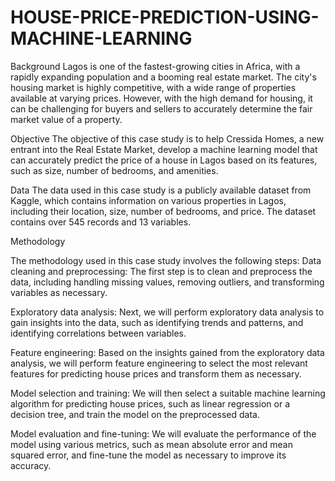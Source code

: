 # HOUSE-PRICE-PREDICTION-USING-MACHINE-LEARNING

Background
Lagos is one of the fastest-growing cities in Africa, with a rapidly expanding population and a booming real estate market. The city's housing market is highly competitive, with a wide range of properties available at varying prices. However, with the high demand for housing, it can be challenging for buyers and sellers to accurately determine the fair market value of a property.

Objective
The objective of this case study is to help Cressida Homes, a new entrant into the Real Estate Market, develop a machine learning model that can accurately predict the price of a house in Lagos based on its features, such as size, number of bedrooms, and amenities.

Data
The data used in this case study is a publicly available dataset from Kaggle, which contains information on various properties in Lagos, including their location, size, number of bedrooms, and price. The dataset contains over 545 records and 13 variables.

Methodology

The methodology used in this case study involves the following steps:
Data cleaning and preprocessing: The first step is to clean and preprocess the data, including handling missing values, removing outliers, and transforming variables as necessary.

Exploratory data analysis: Next, we will perform exploratory data analysis to gain insights into the data, such as identifying trends and patterns, and identifying correlations between variables.

Feature engineering: Based on the insights gained from the exploratory data analysis, we will perform feature engineering to select the most relevant features for predicting house prices and transform them as necessary.

Model selection and training: We will then select a suitable machine learning algorithm for predicting house prices, such as linear regression or a decision tree, and train the model on the preprocessed data.

Model evaluation and fine-tuning: We will evaluate the performance of the model using various metrics, such as mean absolute error and mean squared error, and fine-tune the model as necessary to improve its accuracy.
